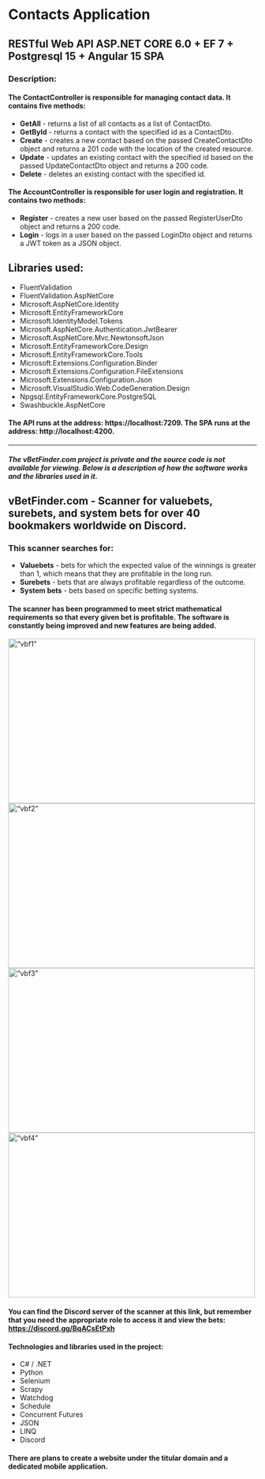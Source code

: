 # Contacts Application
## RESTful Web API ASP.NET CORE 6.0 + EF 7 + Postgresql 15 + Angular 15 SPA
### Description:

#### The ContactController is responsible for managing contact data. It contains five methods:

- **GetAll** - returns a list of all contacts as a list of ContactDto.
- **GetById** - returns a contact with the specified id as a ContactDto.
- **Create** - creates a new contact based on the passed CreateContactDto object and returns a 201 code with the location of the created resource.
- **Update** - updates an existing contact with the specified id based on the passed UpdateContactDto object and returns a 200 code.
- **Delete** - deletes an existing contact with the specified id.

#### The AccountController is responsible for user login and registration. It contains two methods:

- **Register** - creates a new user based on the passed RegisterUserDto object and returns a 200 code.
- **Login** - logs in a user based on the passed LoginDto object and returns a JWT token as a JSON object.

## Libraries used:

- FluentValidation
- FluentValidation.AspNetCore
- Microsoft.AspNetCore.Identity
- Microsoft.EntityFrameworkCore
- Microsoft.IdentityModel.Tokens
- Microsoft.AspNetCore.Authentication.JwtBearer
- Microsoft.AspNetCore.Mvc.NewtonsoftJson
- Microsoft.EntityFrameworkCore.Design
- Microsoft.EntityFrameworkCore.Tools
- Microsoft.Extensions.Configuration.Binder
- Microsoft.Extensions.Configuration.FileExtensions
- Microsoft.Extensions.Configuration.Json
- Microsoft.VisualStudio.Web.CodeGeneration.Design
- Npgsql.EntityFrameworkCore.PostgreSQL
- Swashbuckle.AspNetCore

#### The API runs at the address: https://localhost:7209. The SPA runs at the address: http://localhost:4200.



-------------------------------------------------------------------------------------------------------------------------------------------------------



##### The vBetFinder.com project is private and the source code is not available for viewing. Below is a description of how the software works and the libraries used in it.

## vBetFinder.com - Scanner for valuebets, surebets, and system bets for over 40 bookmakers worldwide on Discord.
### This scanner searches for:

- **Valuebets** - bets for which the expected value of the winnings is greater than 1, which means that they are profitable in the long run.
- **Surebets** - bets that are always profitable regardless of the outcome.
- **System bets** - bets based on specific betting systems.

#### The scanner has been programmed to meet strict mathematical requirements so that every given bet is profitable. The software is constantly being improved and new features are being added.


<img src="https://github.com/bartosz-domarski/vbetfinder.com/blob/main/img/vbf1.jpg" alt= “vbf1” width="500" height="333">            <img src="https://github.com/bartosz-domarski/vbetfinder.com/blob/main/img/vbf2.jpg" alt= “vbf2” width="500" height="333">
<img src="https://github.com/bartosz-domarski/vbetfinder.com/blob/main/img/vbf3.jpg" alt= “vbf3” width="500" height="333">            <img src="https://github.com/bartosz-domarski/vbetfinder.com/blob/main/img/vbf4.jpg" alt= “vbf4” width="500" height="333">

#### You can find the Discord server of the scanner at this link, but remember that you need the appropriate role to access it and view the bets: https://discord.gg/BqACsEtPxh

#### Technologies and libraries used in the project:
- C# / .NET
- Python
- Selenium
- Scrapy
- Watchdog
- Schedule
- Concurrent Futures
- JSON
- LINQ
- Discord

#### There are plans to create a website under the titular domain and a dedicated mobile application.

